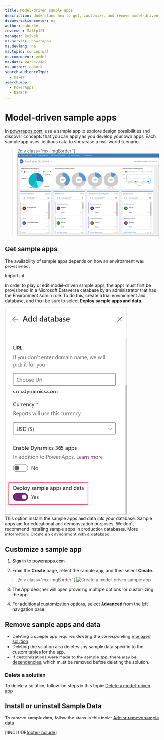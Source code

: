 ```yaml
---
title: Model-driven sample apps
description: Understand how to get, customize, and remove model-driven sample apps.
documentationcenter: na
author: caburke
reviewer: Mattp123
manager: kvivek
ms.service: powerapps
ms.devlang: na
ms.topic: conceptual
ms.component: model
ms.date: 08/04/2020
ms.author: caburk
search.audienceType: 
  - maker
search.app: 
  - PowerApps
  - D365CE
---
```


# Model-driven sample apps

In [powerapps.com](https://powerapps.com), use a sample app to explore design possibilities and discover concepts that you can apply as you develop your own apps. Each sample app uses fictitious data to showcase a real-world scenario. 

<!-- Be sure to check out documentation specific to each sample app for more details. -->

> [!div class="mx-imgBorder"] 
> ![Fundraiser Sample App](media/overview-model-driven-samples/fundraiser-app1.png "Fundraiser sample app")

## Get sample apps

The availability of sample apps depends on how an environment was provisioned. 

> [!IMPORTANT]
> In order to play or edit model-driven sample apps, the apps must first be provisioned in a Microsoft Dataverse database by an administrator that has the Environment Admin role. To do this, create a trial environment and database, and then be sure to select **Deploy sample apps and data**.
>
>    <img src = "media/overview-model-driven-samples/create-database1.png" alt = "Deploy sample apps and data setting when creating a Dataverse database" width = "400" height = "680"> <br />
> This option installs the sample apps and data into your database. Sample apps are for educational and demonstration purposes. We don't recommend installing sample apps in production databases. More information: [Create an environment with a database](/power-platform/admin/create-environment#create-an-environment-with-a-database)

## Customize a sample app

1. Sign in to [powerapps.com](https://powerapps.com)  

2. From the **Create** page, select the sample app, and then select **Create**.

> [!div class="mx-imgBorder"]
> <img src="media/overview-model-driven-samples/model-driven-create-page-sample.png" alt="Create a model-driven sample app" height="427" width="674">

3. The App designer will open providing multiple options for customizing the app.

4. For additional customization options, select **Advanced** from the left navigation pane.

## Remove sample apps and data

- Deleting a sample app requires deleting the corresponding  [managed solution](/dynamics365/customer-engagement/developer/uninstall-delete-solution). 
- Deleting the solution also deletes any sample data specific to the custom tables for the app.
- If customizations were made to the sample app, there may be [dependencies](/dynamics365/customer-engagement/developer/dependency-tracking-solution-components), which must be removed before deleting the solution.

### Delete a solution

To delete a solution, follow the steps in this topic: [Delete a model-driven app](delete-model-driven-app.md#delete-a-model-driven-app-that-was-installed-as-part-of-a-managed-solution)


## Install or uninstall Sample Data

To remove sample data, follow the steps in this topic: [Add or remove sample data](/power-platform/admin/add-remove-sample-data)






[!INCLUDE[footer-include](../../includes/footer-banner.md)]
